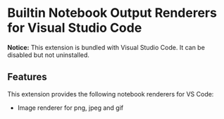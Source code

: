 # Builtin Notebook Output Renderers for Visual Studio Code

**Notice:** This extension is bundled with Visual Studio Code. It can be disabled but not uninstalled.

## Features

This extension provides the following notebook renderers for VS Code:

- Image renderer for png, jpeg and gif
